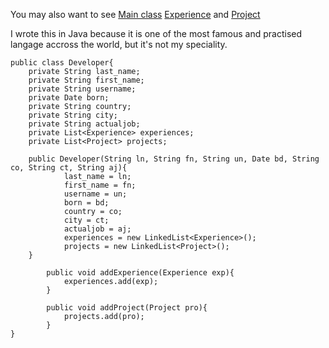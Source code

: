 You may also want to see [Main class](MeMyselfAndI.md) [Experience](Experience.md) and [Project](Project.md)

I wrote this in Java because it is one of the most famous and practised langage accross the world, but it's not my speciality.
```
public class Developer{
	private String last_name;
	private String first_name;
	private String username;
	private Date born;
	private String country;
	private String city;
	private String actualjob;
	private List<Experience> experiences;
	private List<Project> projects;

	public Developer(String ln, String fn, String un, Date bd, String co, String ct, String aj){
            last_name = ln;
            first_name = fn;
            username = un;
            born = bd;
            country = co;
            city = ct;
            actualjob = aj;
            experiences = new LinkedList<Experience>();
            projects = new LinkedList<Project>();
	}
        
        public void addExperience(Experience exp){
            experiences.add(exp);
        }
        
        public void addProject(Project pro){
            projects.add(pro);
        }
} 
```